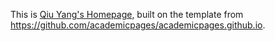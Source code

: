 This is [Qiu Yang's Homepage](https://qiuyang50.github.io/), built on the template from https://github.com/academicpages/academicpages.github.io.
